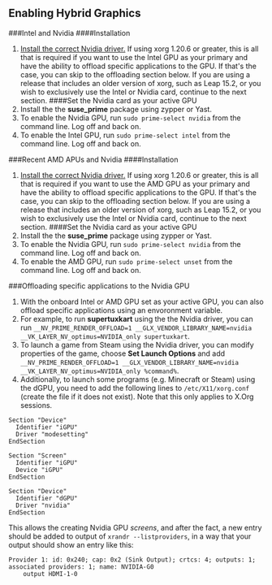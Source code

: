 ## Enabling Hybrid Graphics
###Intel and Nvidia
####Installation
1. [Install the correct Nvidia driver.](/install_proprietary.md) If using xorg 1.20.6 or greater, this is all that is required if you want to use the Intel GPU as your primary and have the ability to offload specific applications to the GPU. If that's the case, you can skip to the offloading section below. If you are using a release that includes an older version of xorg, such as Leap 15.2, or you wish to exclusively use the Intel or Nvidia card, continue to the next section.
####Set the Nvidia card as your active GPU
1. Install the the __suse_prime__ package using zypper or Yast.
2. To enable the Nvidia GPU, run `sudo prime-select nvidia` from the command line. Log off and back on.
3. To enable the Intel GPU, run `sudo prime-select intel` from the command line. Log off and back on.

###Recent AMD APUs and Nvidia
####Installation
1. [Install the correct Nvidia driver.](/install_proprietary.md) If using xorg 1.20.6 or greater, this is all that is required if you want to use the AMD GPU as your primary and have the ability to offload specific applications to the GPU. If that's the case, you can skip to the offloading section below. If you are using a release that includes an older version of xorg, such as Leap 15.2, or you wish to exclusively use the Intel or Nvidia card, continue to the next section.
####Set the Nvidia card as your active GPU
1. Install the the __suse_prime__ package using zypper or Yast.
2. To enable the Nvidia GPU, run `sudo prime-select nvidia` from the command line. Log off and back on.
3. To enable the AMD GPU, run `sudo prime-select unset` from the command line. Log off and back on.

###Offloading specific applications to the Nvidia GPU
1. With the onboard Intel or AMD GPU set as your active GPU, you can also offload specific applications using an envoronment variable.
2. For example, to run __supertuxkart__ using the the Nvidia driver, you can run `__NV_PRIME_RENDER_OFFLOAD=1 __GLX_VENDOR_LIBRARY_NAME=nvidia __VK_LAYER_NV_optimus=NVIDIA_only supertuxkart`.
3. To launch a game from Steam using the Nvidia driver, you can modify properties of the game, choose __Set Launch Options__ and add `__NV_PRIME_RENDER_OFFLOAD=1 __GLX_VENDOR_LIBRARY_NAME=nvidia __VK_LAYER_NV_optimus=NVIDIA_only %command%`.
4. Additionally, to launch some programs (e.g. Minecraft or Steam) using the dGPU, you need to add the following lines to `/etc/X11/xorg.conf` (create the file if it does not exist). Note that this only applies to X.Org sessions.
```
Section "Device"
  Identifier "iGPU"
  Driver "modesetting"
EndSection

Section "Screen"
  Identifier "iGPU"
  Device "iGPU"
EndSection

Section "Device"
  Identifier "dGPU"
  Driver "nvidia"
EndSection
```
This allows the creating Nvidia GPU _screens_, and after the fact, a new entry should be added to output of `xrandr --listproviders`, in a way that your output should show an entry like this:
```
Provider 1: id: 0x240; cap: 0x2 (Sink Output); crtcs: 4; outputs: 1; associated providers: 1; name: NVIDIA-G0
    output HDMI-1-0
```
